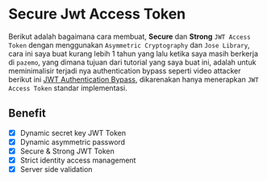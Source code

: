 # Secure Jwt Access Token

Berikut adalah bagaimana cara membuat, **Secure** dan **Strong** `JWT Access Token` dengan menggunakan `Asymmetric Cryptography` dan `Jose Library`, cara ini saya buat kurang lebih 1 tahun yang lalu ketika saya masih berkerja di `pazemo`, yang dimana tujuan dari tutorial yang saya buat ini, adalah untuk meminimalisir terjadi nya authentication bypass seperti video attacker berikut ini [JWT Authentication Bypass](https://www.youtube.com/watch?v=ov9yT4WAuzI), dikarenakan hanya menerapkan `JWT Access Token` standar implementasi.

## Benefit

- [x] Dynamic secret key JWT Token
- [x] Dynamic asymmetric password
- [x] Secure & Strong JWT Token
- [x] Strict identity access management
- [x] Server side validation